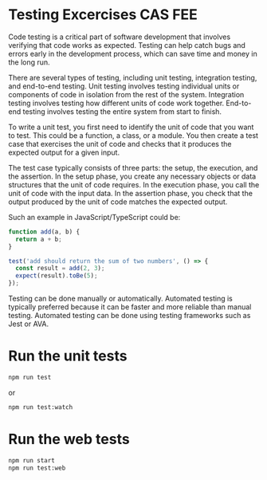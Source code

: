 # Testing Excercises CAS FEE

Code testing is a critical part of software development that involves verifying that code works as expected. Testing can help catch bugs and errors early in the development process, which can save time and money in the long run.

There are several types of testing, including unit testing, integration testing, and end-to-end testing. Unit testing involves testing individual units or components of code in isolation from the rest of the system. Integration testing involves testing how different units of code work together. End-to-end testing involves testing the entire system from start to finish.

To write a unit test, you first need to identify the unit of code that you want to test. This could be a function, a class, or a module. You then create a test case that exercises the unit of code and checks that it produces the expected output for a given input.

The test case typically consists of three parts: the setup, the execution, and the assertion. In the setup phase, you create any necessary objects or data structures that the unit of code requires. In the execution phase, you call the unit of code with the input data. In the assertion phase, you check that the output produced by the unit of code matches the expected output.

Such an example in JavaScript/TypeScript could be:

```js
function add(a, b) {
  return a + b;
}

test('add should return the sum of two numbers', () => {
  const result = add(2, 3);
  expect(result).toBe(5);
});
```

Testing can be done manually or automatically. Automated testing is typically preferred because it can be faster and more reliable than manual testing. Automated testing can be done using testing frameworks such as Jest or AVA.


# Run the unit tests

```bash
npm run test
```

or 

```bash
npm run test:watch
```

# Run the web tests

```bash
npm run start
npm run test:web
```
